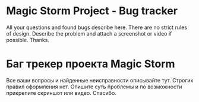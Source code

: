# Magic Storm Project - Bug tracker

All your questions and found bugs describe here.
There are no strict rules of design. Describe the problem and attach a screenshot or video if possible.
Thanks.


# Баг трекер проекта Magic Storm

Все ваши вопросы и найденные неисправности описывайте тут.
Строгих правил оформления нет. Опишите суть проблемы и по возможности прикрепите скриншот или видео.
Спасибо.
